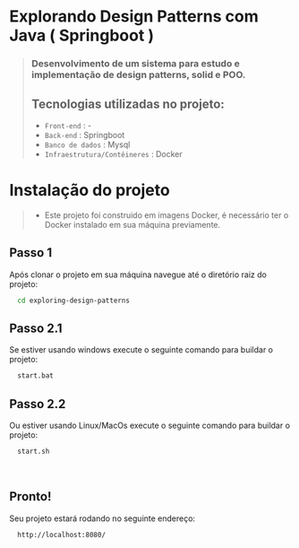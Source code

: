 # Explorando Design Patterns com Java ( Springboot )

>
> ### Desenvolvimento de um sistema para estudo e implementação de design patterns, solid e POO.
>
>
> ## Tecnologias utilizadas no projeto:
>  - `Front-end` : -
>  - `Back-end` : Springboot
>  - `Banco de dados` : Mysql
>  - `Infraestrutura/Contêineres` : Docker
>
>#

# Instalação do projeto

> - Este projeto foi construido em imagens Docker, é necessário ter o Docker instalado em sua máquina previamente.

## Passo 1

Após clonar o projeto em sua máquina navegue até o diretório raiz do projeto:

```bash
  cd exploring-design-patterns
```

## Passo 2.1

Se estiver usando windows execute o seguinte comando para buildar o projeto:

```bash
  start.bat
```
## Passo 2.2

Ou estiver usando Linux/MacOs execute o seguinte comando para buildar o projeto:

```bash
  start.sh
```

<br>

## Pronto!

Seu projeto estará rodando no seguinte endereço:

```bash
  http://localhost:8080/
```

